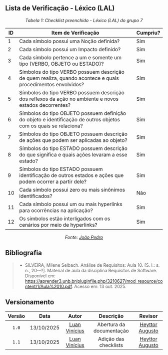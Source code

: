 ## Lista de Verificação - Léxico (LAL)

*<p style="text-align: center;">Tabela 1: Checklist preenchido - Léxico (LAL) do grupo 7</p>*

| ID | Item de Verificação | Cumpriu? |
|----|----------------------|----------|
| 1  | Cada símbolo possui uma Noção definida? | Sim |
| 2  | Cada símbolo possui um Impacto definido? | Sim |
| 3  | Cada símbolo pertence a um e somente um tipo (VERBO, OBJETO ou ESTADO)? | Sim |
| 4  | Símbolos do tipo VERBO possuem descrição de quem realiza, quando acontece e quais procedimentos envolvidos? | Sim |
| 5  | Símbolos do tipo VERBO possuem descrição dos reflexos da ação no ambiente e novos estados decorrentes? | Sim |
| 6  | Símbolos do tipo OBJETO possuem definição do objeto e identificação de outros objetos com os quais se relaciona? | Sim |
| 7  | Símbolos do tipo OBJETO possuem descrição de ações que podem ser aplicadas ao objeto? | Sim |
| 8  | Símbolos do tipo ESTADO possuem descrição do que significa e quais ações levaram a esse estado? | Sim |
| 9  | Símbolos do tipo ESTADO possuem identificação de outros estados e ações que podem ocorrer a partir dele? | Sim |
| 10 | Cada símbolo possui zero ou mais sinônimos identificados? | Não |
| 11 | Cada símbolo possui um ou mais hyperlinks para ocorrências na aplicação? | Sim |
| 12 | Os símbolos estão interligados com os cenários por meio de hyperlinks? | Sim  |

*<p style="text-align: center;">Fonte: [João Pedro](https://github.com/Jadequilin) </p>*

## Bibliografia 

> - SILVEIRA, Milene Selbach. Análise de Requisitos: Aula 10. [S. l.: s. n., 20--?]. Material de aula da disciplina Requisitos de Software. Disponível em: <https://aprender3.unb.br/pluginfile.php/3210627/mod_resource/content/1/Aula%2010.pdf>. Acesso em: 13 out. 2025.

## Versionamento

| Versão | Data       | Autor               | Descrição                       | Revisor |
|:--------:|:------------:|:---------------:|:-------------------------------:|:---------:|
| ``1.0``    | 13/10/2025 | [Luan Vinícius](https://github.com/luannvi)  | Abertura da documentação | [Heyttor Augusto](https://github.com/H3ytt0r62) |
|  ``1.1``   | 13/10/2025 | [Luan Vinícius](https://github.com/luannvi) | Adição das checklists   | [Heyttor Augusto](https://github.com/H3ytt0r62) |
